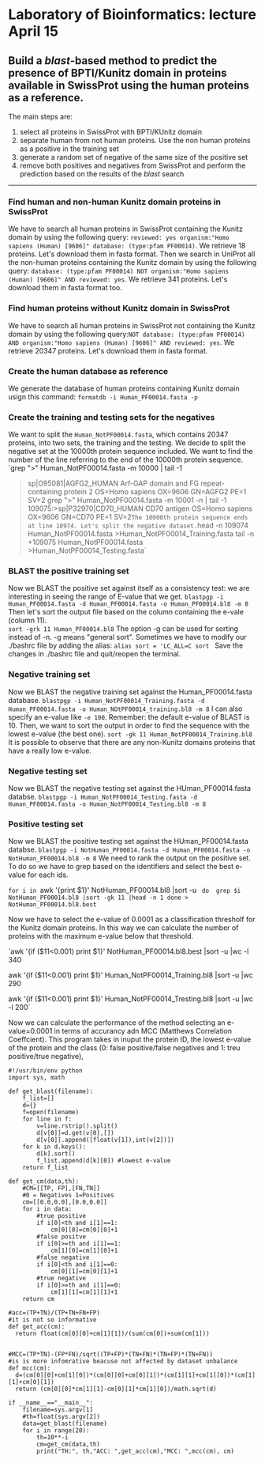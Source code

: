 # Laboratory of Bioinformatics: lecture April 15
## Build a *blast*-based method to predict the presence of BPTI/Kunitz domain in proteins available in SwissProt using the human proteins as a reference. 
The main steps are:
1. select all proteins in SwissProt with BPTI/KUnitz domain
2. separate human from not human proteins. Use the non human proteins as a positive in the training set
3. generate a random set of negative of the same size of the positive set
4. remove both positives and negatives from SwissProt and perform the prediction based on the results of the *blast* search
-----------------------------------------
### Find human and non-human Kunitz domain proteins in SwissProt
We have to search all human proteins in SwissProt containing the Kunitz domain by using the following query: `reviewed: yes organism:"Homo sapiens (Human) [9606]" database: (type:pfam PF00014)`. We retrieve 18 proteins. Let's download them in fasta format. Then we search in UniProt all the non-human proteins containing the Kunitz domain by using the following query: `database: (type:pfam PF00014) NOT organism:"Homo sapiens (Human) [9606]" AND reviewed: yes`. We retrieve 341 proteins. Let's download them in fasta format too. 

### Find human proteins without Kunitz domain in SwissProt
We have to search all human proteins in SwissProt not containing the Kunitz domain by using the following query:`NOT database: (type:pfam PF00014) AND organism:"Homo sapiens (Human) [9606]" AND reviewed: yes`. We retrieve 20347 proteins. Let's download them in fasta format. 

### Create the human database as reference
We generate the database of human proteins containing Kunitz domain usign this command:
`formatdb -i Human_PF00014.fasta -p`

### Create the training and testing sets for the negatives
We want to split the `Human_NotPF00014.fasta`, which contains 20347 proteins, into two sets, the training and the testing. We decide to split the negative set at the 10000th protein sequence included. We want to find the number of the line referring to the end of the 10000th protein sequence.
`grep ">" Human_NotPF00014.fasta -m 10000 | tail -1
>sp|O95081|AGFG2_HUMAN Arf-GAP domain and FG repeat-containing protein 2 OS=Homo sapiens OX=9606 GN=AGFG2 PE=1 SV=2
grep ">" Human_NotPF00014.fasta -m 10001 -n | tail -1
109075:>sp|P32970|CD70_HUMAN CD70 antigen OS=Homo sapiens OX=9606 GN=CD70 PE=1 SV=2`
The 10000th protein sequence ends at line 10974. Let's split the negative dataset.
`head -n 109074 Human_NotPF00014.fasta  >Human_NotPF00014_Training.fasta
tail -n +109075 Human_NotPF00014.fasta  >Human_NotPF00014_Testing.fasta`

### BLAST the positive training set 
Now we BLAST the positive set against itself as a consistency test: we are interesting in seeing the range of E-value that we get. 
`blastpgp -i Human_PF00014.fasta -d Human_PF00014.fasta -o Human_PF00014.bl8 -m 8`
Then let's sort the output file based on the column containing the e-vale (column 11).  
`sort -grk 11 Human_PF00014.bl8`
The option -g can be used for sorting instead of -n. -g means "general sort". Sometimes we have to modify our ./bashrc file by adding the alias:
`alias sort = 'LC_ALL=C sort `
Save the changes in ./bashrc file and quit/reopen the terminal.

### Negative training set
Now we BLAST the negative training set against the Human_PF00014.fasta database.
`blastpgp -i Human_NotPF00014_Training.fasta -d Human_PF00014.fasta -o Human_NOtPF00014_training.bl8 -m 8`
I can also specify an e-value like `-e 100`. Remember: the default e-value of BLAST is 10. 
Then, we want to sort the output in order to find the sequence with the lowest e-value (the best one). 
`sort -gk 11 Human_NotPF00014_Training.bl8`
It is possible to observe that there are  any non-Kunitz domains proteins that have a really low e-value. 

### Negative testing set
Now we BLAST the negative testing set against the HUman_PF00014.fasta databse. 
`blastpgp -i Human_NotPF00014_Testing.fasta -d Human_PF00014.fasta -o Human_NotPF00014_Testing.bl8 -m 8`

### Positive testing set
Now we BLAST the positive testing set against the HUman_PF00014.fasta databse. 
`blastpgp -i NotHuman_PF00014.fasta -d Human_PF00014.fasta -o NotHuman_PF00014.bl8 -m 8`
We need to rank the output on the positive set. To do so we have to grep based on the identifiers and select the best e-value for each ids.

`for i in `awk '{print $1}' NotHuman_PF00014.bl8 |sort -u `
do 
  grep $i NotHuman_PF00014.bl8 |sort -gk 11 |head -n 1
done > NotHuman_PF00014.bl8.best`

Now we have to select the e-value of 0.0001 as a classification thresholf for the Kunitz domain proteins. In this way we can calculate the number of proteins with the maximum e-value below that threshold. 

`awk '{if ($11<0.001) print $1}'  NotHuman_PF00014.bl8.best  |sort -u |wc -l
  340

awk '{if ($11<0.001) print $1}'  Human_NotPF00014_Training.bl8  |sort -u |wc
  290

awk '{if ($11<0.001) print $1}'  Human_NotPF00014_Tresting.bl8  |sort -u |wc -l
  200`
 
Now we can calculate the performance of the method selecting an e-value=0.0001 in terms of accurancy adn MCC (Matthews Correlation Coeffcient). This program takes in inuput the protein ID, the lowest e-value of the protein and the class (0: false positive/false negatives and 1: treu positive/true negative),

```pyhton
#!/usr/bin/env python
import sys, math

def get_blast(filename):
    f_list=[]
    d={}
    f=open(filename)
    for line in f:
        v=line.rstrip().split()
        d[v[0]]=d.get(v[0],[])
        d[v[0]].append([float(v[1]),int(v[2])])
    for k in d.keys():
        d[k].sort()
        f_list.append(d[k][0]) #lowest e-value
    return f_list

def get_cm(data,th):
    #CM=[[TP, FP],[FN,TN]]
    #0 = Negatives 1=Positives
    cm=[[0.0,0.0],[0.0,0.0]]
    for i in data:
        #true positive
        if i[0]<th and i[1]==1:
            cm[0][0]=cm[0][0]+1
        #false positve
        if i[0]>=th and i[1]==1:
            cm[1][0]=cm[1][0]+1
        #false negative
        if i[0]<th and i[1]==0:
            cm[0][1]=cm[0][1]+1
        #true negative
        if i[0]>=th and i[1]==0:
            cm[1][1]=cm[1][1]+1
    return cm

#acc=(TP+TN)/(TP+TN+FN+FP)
#it is not so informative
def get_acc(cm):
  return float(cm[0][0]+cm[1][1])/(sum(cm[0])+sum(cm[1]))


#MCC=(TP*TN)-(FP*FN)/sqrt((TP+FP)*(TN+FN)*(TN+FP)*(TN+FN))
#is is more infomrative beacuse not affected by dataset unbalance
def mcc(cm):
  d=(cm[0][0]+cm[1][0])*(cm[0][0]+cm[0][1])*(cm[1][1]+cm[1][0])*(cm[1][1]+cm[0][1])
  return (cm[0][0]*cm[1][1]-cm[0][1]*cm[1][0])/math.sqrt(d)

if __name__=="__main__":
    filename=sys.argv[1]
    #th=float(sys.argv[2])
    data=get_blast(filename)
    for i in range(20):
        th=10**-i
        cm=get_cm(data,th)
        print("TH:", th,"ACC: ",get_acc(cm),"MCC: ",mcc(cm), cm)
```
